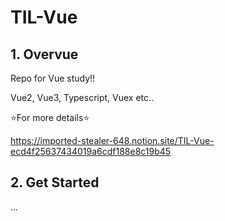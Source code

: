 # TIL-Vue   



## 1. Overvue

Repo for Vue study!!

Vue2, Vue3, Typescript, Vuex etc..



⭐For more details⭐

https://imported-stealer-648.notion.site/TIL-Vue-ecd4f25637434019a6cdf188e8c19b45



## 2. Get Started

...

